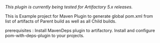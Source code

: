 *This plugin is currently being tested for Artifactory 5.x releases.*

This is Example project for Maven Plugin to generate global pom.xml from list of artifacts of Parent build as well as all Child builds.

prerequisites : Install MavenDeps plugin to artifactory.
                Install and configure pom-with-deps-plugin to your projects.